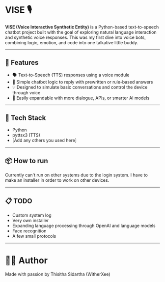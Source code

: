 # VISE 🎙️

**VISE (Voice Interactive Synthetic Entity)** is a Python-based text-to-speech chatbot project built with the goal of exploring natural language interaction and synthetic voice responses. This was my first dive into voice bots, combining logic, emotion, and code into one talkative little buddy.

---

## 🌟 Features

- 🗣️ Text-to-Speech (TTS) responses using a voice module
- 💬 Simple chatbot logic to reply with prewritten or rule-based answers
- 💡 Designed to simulate basic conversations and control the device through voice
- 🔧 Easily expandable with more dialogue, APIs, or smarter AI models

---

## 🧠 Tech Stack

- Python
- pyttsx3 (TTS)
- [Add any others you used here]

---

## 📦 How to run

Currently can't run on other systems due to the login system. I have to make an installer in order to work on other devices.

---

## 📋 TODO

- Custom system log
- Very own installer
- Expanding language processing through OpenAI and language models
- Face recognition
- A few small protocols

---

# 👨‍💻 Author
Made with passion by Thisitha Sidartha (WitherXee)
